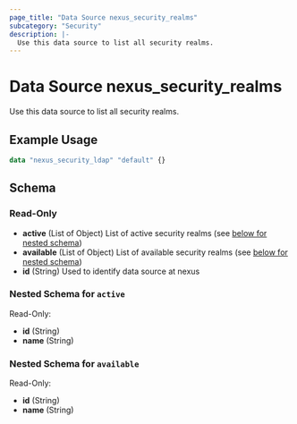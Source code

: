 ```yaml
---
page_title: "Data Source nexus_security_realms"
subcategory: "Security"
description: |-
  Use this data source to list all security realms.
---
```

# Data Source nexus_security_realms
Use this data source to list all security realms.
## Example Usage
```terraform
data "nexus_security_ldap" "default" {}
```
<!-- schema generated by tfplugindocs -->
## Schema

### Read-Only

- **active** (List of Object) List of active security realms (see [below for nested schema](#nestedatt--active))
- **available** (List of Object) List of available security realms (see [below for nested schema](#nestedatt--available))
- **id** (String) Used to identify data source at nexus

<a id="nestedatt--active"></a>
### Nested Schema for `active`

Read-Only:

- **id** (String)
- **name** (String)


<a id="nestedatt--available"></a>
### Nested Schema for `available`

Read-Only:

- **id** (String)
- **name** (String)

